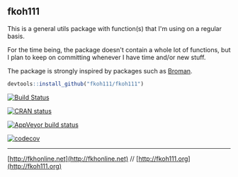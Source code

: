 ## fkoh111

This is a general utils package with function(s) that I'm using on a regular basis.

For the time being, the package doesn't contain a whole lot of functions, but I plan to keep on committing whenever I have time and/or new stuff.

The package is strongly inspired by packages such as [Broman](https://github.com/kbroman/broman).

```r
devtools::install_github("fkoh111/fkoh111")
```

<!-- badges: start -->

[![Build Status](https://travis-ci.com/fkoh111/fkoh111.svg?branch=master)](https://travis-ci.com/fkoh111/fkoh111)

[![CRAN status](https://www.r-pkg.org/badges/version-ago/fkoh111)](https://CRAN.R-project.org/package=fkoh111)

[![AppVeyor build status](https://ci.appveyor.com/api/projects/status/github/fkoh111/fkoh111?branch=master&svg=true)](https://ci.appveyor.com/project/fkoh111/fkoh111)

[![codecov](https://codecov.io/gh/fkoh111/fkoh111/branch/master/graph/badge.svg)](https://codecov.io/gh/fkoh111/fkoh111)

<!-- badges: end -->

---

[http://fkhonline.net](http://fkhonline.net) // [http://fkoh111.org](http://fkoh111.org)
